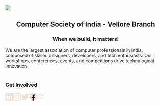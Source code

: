 <img src="https://raw.githubusercontent.com/csivitu/.github/main/assets/CSI_outro_light.gif" />

<h2>
 <p align="center"> 
  Computer Society of India - Vellore Branch
</p>
</h2>
<h3>
<p align="center">
 When we build, it matters!
</p>
</h3>

We are the largest association of computer professionals in India, composed of skilled designers, developers, and tech enthusiasts. Our workshops, conferences, events, and competitions drive technological innovation.
<br>
<br>

<h3> Get Involved </h3>


<a href="https://www.linkedin.com/company/csivitu"><img align="left" src="https://raw.githubusercontent.com/csivitu/.github/main/assets/LinkedIn.svg" alt="CSIVIT | LinkedIn" width="25px"/></a>
<a href="https://instagram.com/csivitu"><img align="left" src="https://raw.githubusercontent.com/csivitu/.github/main/assets/Instagram.svg" alt="CSIVIT | Instagram" width="25px"/></a>
<a href="https://twitter.com/csivitu"><img align="left" src="https://raw.githubusercontent.com/csivitu/.github/main/assets/Twitter.svg" alt="CSIVIT | Twitter" width="25px"/></a>
<a href="https://fb.com/csivitu"><img align="left" src="https://raw.githubusercontent.com/csivitu/.github/main/assets/Facebook.svg" alt="CSIVIT | Facebook" width="25px"/></a>
<a href="mailto:ask@csivit.com"><img align="left" src="https://raw.githubusercontent.com/csivitu/.github/main/assets/Mail.svg" alt="CSIVIT | Mail" width="25px"/></a>

